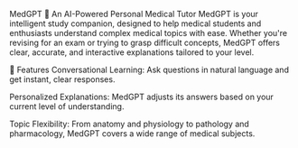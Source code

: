 MedGPT
🧠 An AI-Powered Personal Medical Tutor
MedGPT is your intelligent study companion, designed to help medical students and enthusiasts understand complex medical topics with ease. Whether you're revising for an exam or trying to grasp difficult concepts, MedGPT offers clear, accurate, and interactive explanations tailored to your level.

🚀 Features
Conversational Learning: Ask questions in natural language and get instant, clear responses.

Personalized Explanations: MedGPT adjusts its answers based on your current level of understanding.

Topic Flexibility: From anatomy and physiology to pathology and pharmacology, MedGPT covers a wide range of medical subjects.
